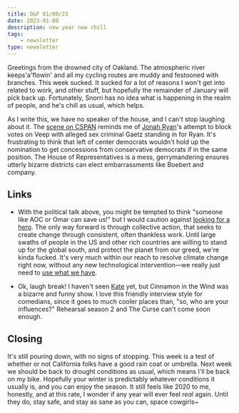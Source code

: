 ```yaml
---
title: D&F 01/08/23
date: 2023-01-08
description: new year new chill
tags: 
    - newsletter
type: newsletter
---
```



Greetings from the drowned city of Oakland. The atmospheric river keeps'a'flowin' and all my cycling routes are muddy and festooned with branches. This week sucked. It sucked for a lot of reasons I won't get into related to work, and other stuff, but hopefully the remainder of January will pick back up. Fortunately, Snorri has no idea what is happening in the realm of people, and he's chill as usual, which helps.

As I write this, we have no speaker of the house, and I can't stop laughing about it. The [scene on CSPAN](https://www.bbc.com/news/world-us-canada-64171119) reminds me of [Jonah Ryan](https://veep.fandom.com/wiki/Jonah_Ryan)'s attempt to block votes on Veep with alleged sex criminal Gaetz standing in for Ryan. It's frustrating to think that left of center democrats wouldn't hold up the nomination to get concessions from conservative democrats if in the same position. The House of Representatives is a mess, gerrymandering ensures utterly bizarre districts can elect embarrassments like Boebert and company. 

## Links

- With the political talk above, you might be tempted to think "someone like AOC or Omar can save us!" but I would caution against [looking for a hero](http://rebeccasolnit.net/essay/when-the-hero-is-the-problem/). The only way forward is through collective action, that seeks to create change through consistent, often thankless work. Until large swaths of people in the US and other rich countries are willing to stand up for the global south, and protect the planet from our greed, we're kinda fucked. It's very much within our reach to resolve climate change right now, without any new technological intervention—we really just need to [use what we have](https://tinyletter.com/metafoundry/letters/metafoundry-75-resilience-abundance-decentralization).

- Ok, laugh break! I haven't seen [Kate](https://www.interviewmagazine.com/culture/kate-berlant-in-conversation-with-nathan-fielder) yet, but Cinnamon in the Wind was a bizarre and funny show. I love this friendly interview style for comedians, since it goes to much cooler places than, "so, who are your influences?" Rehearsal season 2 and The Curse can't come soon enough.


## Closing

It's still pouring down, with no signs of stopping. This week is a test of whether or not California folks have a good rain coat or umbrella. Next week we should be back to drought conditions as usual, which means I'll be back on my bike. Hopefully your winter is predictably whatever conditions it usually is, and you can enjoy the season. It still feels like 2020 to me, honestly, and at this rate, I wonder if any year will ever feel _real_ again. Until they do, stay safe, and stay as sane as you can, space cowgirls~